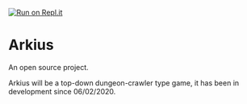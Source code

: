 [![Run on Repl.it](https://repl.it/badge/github/DoAltPlusF4/Arkius)](https://repl.it/github/DoAltPlusF4/Arkius)
# Arkius

An open source project.

Arkius will be a top-down dungeon-crawler type game, it has been in development since 06/02/2020.